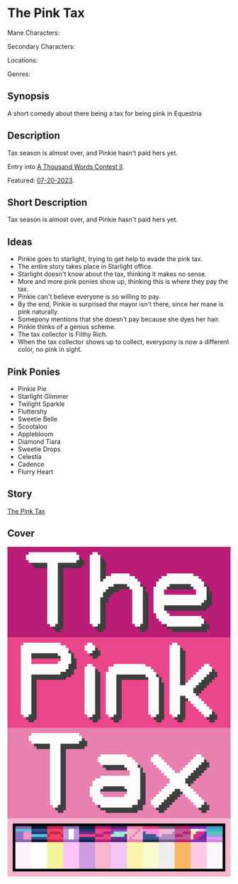 # The Pink Tax

Mane Characters: 

Secondary Characters: 

Locations: 

Genres:

## Synopsis
A short comedy about there being a tax for being pink in Equestria

## Description
Tax season is almost over, and Pinkie hasn't paid hers yet.

Entry into [A Thousand Words Contest II](https://www.fimfiction.net/group/216361/a-thousand-words/thread/517645/a-thousand-words-contest-ii-2023-may-29-jul-30).

Featured: [07-20-2023](https://github.com/SilkRose/Pony/blob/mane/src/stories/the-pink-tax/featured-2023-07-20-15-26-33.png).

## Short Description
Tax season is almost over, and Pinkie hasn't paid hers yet.

## Ideas
- Pinkie goes to starlight, trying to get help to evade the pink tax.
- The entire story takes place in Starlight office.
- Starlight doesn't know about the tax, thinking it makes no sense.
- More and more pink ponies show up, thinking this is where they pay the tax.
- Pinkie can't believe everyone is so willing to pay.
- By the end, Pinkie is surprised the mayor isn't there, since her mane is pink naturally.
- Somepony mentions that she doesn't pay because she dyes her hair.
- Pinkie thinks of a genius scheme.
- The tax collector is Filthy Rich.
- When the tax collector shows up to collect, everypony is now a different color, no pink in sight.

## Pink Ponies
- Pinkie Pie
- Starlight Glimmer
- Twilight Sparkle
- Fluttershy
- Sweetie Belle
- Scootaloo
- Applebloom
- Diamond Tiara
- Sweetie Drops
- Celestia
- Cadence
- Flurry Heart

## Story
[The Pink Tax](./the-pink-tax.md)

## Cover
![cover](./cover/cover-upscaled.png)